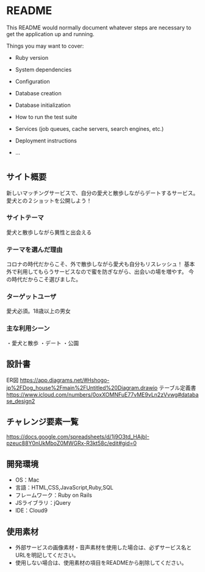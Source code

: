 # README

This README would normally document whatever steps are necessary to get the
application up and running.

Things you may want to cover:

* Ruby version

* System dependencies

* Configuration

* Database creation

* Database initialization

* How to run the test suite

* Services (job queues, cache servers, search engines, etc.)

* Deployment instructions

* ...

# <Dog house>

## サイト概要
新しいマッチングサービスで、自分の愛犬と散歩しながらデートするサービス。
愛犬との２ショットを公開しよう！
### サイトテーマ
愛犬と散歩しながら異性と出会える

### テーマを選んだ理由
コロナの時代だからこそ、外で散歩しながら愛犬も自分もリスレッシュ！
基本外で利用してもらうサービスなので蜜を防ぎながら、出会いの場を増やす。
今の時代だからこそ選びました。
### ターゲットユーザ
愛犬必須。18歳以上の男女

### 主な利用シーン
・愛犬と散歩
・デート
・公園
## 設計書
 ER図   https://app.diagrams.net/#Hshogo-jp%2FDog_house%2Fmain%2FUntitled%20Diagram.drawio
 テーブル定義書   https://www.icloud.com/numbers/0oxXOMNFuE77vME9vLn2zVvwg#database_design2

## チャレンジ要素一覧
https://docs.google.com/spreadsheets/d/1j9O3td_HAjbI-pzeuc88Y0nUkMboZ0MWGRx-R3kt58c/edit#gid=0

## 開発環境
- OS：Mac
- 言語：HTML,CSS,JavaScript,Ruby,SQL
- フレームワーク：Ruby on Rails
- JSライブラリ：jQuery
- IDE：Cloud9

## 使用素材
- 外部サービスの画像素材・音声素材を使用した場合は、必ずサービス名とURLを明記してください。
- 使用しない場合は、使用素材の項目をREADMEから削除してください。
